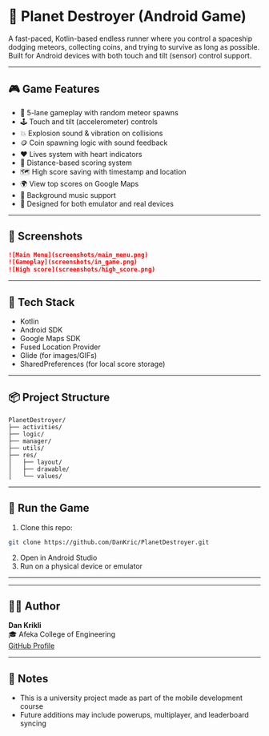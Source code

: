 
# 🚀 Planet Destroyer (Android Game)

A fast-paced, Kotlin-based endless runner where you control a spaceship dodging meteors, collecting coins, and trying to survive as long as possible. Built for Android devices with both touch and tilt (sensor) control support.

---

## 🎮 Game Features

- 🌌 5-lane gameplay with random meteor spawns
- 🕹️ Touch and tilt (accelerometer) controls
- 💥 Explosion sound & vibration on collisions
- 🪙 Coin spawning logic with sound feedback
- ❤️ Lives system with heart indicators
- 📏 Distance-based scoring system
- 🗺️ High score saving with timestamp and location
- 🌍 View top scores on Google Maps
- 🎵 Background music support
- 📱 Designed for both emulator and real devices

---

## 📸 Screenshots

```markdown
![Main Menu](screenshots/main_menu.png)
![Gameplay](screenshots/in_game.png)
![High score](screenshots/high_score.png)
```

---

## 🧰 Tech Stack

- Kotlin
- Android SDK
- Google Maps SDK
- Fused Location Provider
- Glide (for images/GIFs)
- SharedPreferences (for local score storage)

---

## 📦 Project Structure

```
PlanetDestroyer/
├── activities/
├── logic/
├── manager/
├── utils/
├── res/
│   ├── layout/
│   ├── drawable/
│   └── values/
```

---

## 🚀 Run the Game

1. Clone this repo:
```bash
git clone https://github.com/DanKric/PlanetDestroyer.git
```

2. Open in Android Studio
3. Run on a physical device or emulator

---

---

## 🙋‍♂️ Author

**Dan Krikli**  
🎓 Afeka College of Engineering  
[GitHub Profile](https://github.com/DanKric)

---

## 📝 Notes

- This is a university project made as part of the mobile development course
- Future additions may include powerups, multiplayer, and leaderboard syncing
